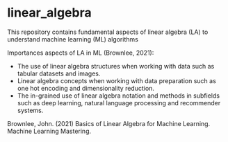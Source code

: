 # linear_algebra
This repository contains fundamental aspects of linear algebra (LA) to understand machine learning (ML) algorithms

Importances aspects of LA in ML (Brownlee, 2021):

- The use of linear algebra structures when working with data such as tabular datasets and
images.
- Linear algebra concepts when working with data preparation such as one hot encoding
and dimensionality reduction.
- The in-grained use of linear algebra notation and methods in subfields such as deep
learning, natural language processing and recommender systems.

Brownlee, John. (2021) Basics of Linear Algebra for Machine Learning. Machine Learning Mastering.
